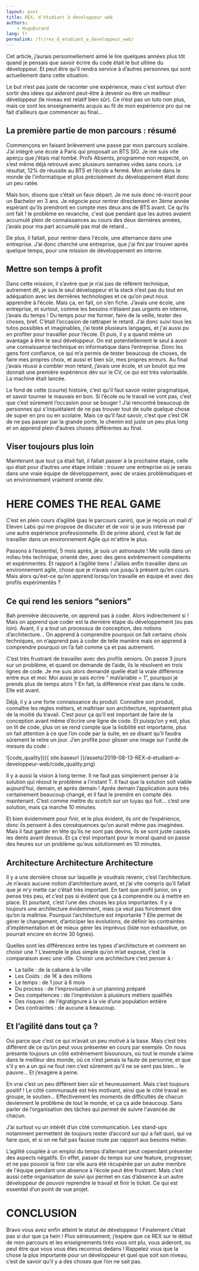 ```yaml
---
layout: post
title: REX, d'étudiant à developpeur web
authors:
    - HugoDurand
lang: fr
permalink: /fr/rex_d_etudiant_a_developpeur_web/
---
```


Cet article, j’aurais personnellement aimé le lire quelques années plus tôt quand je pensais que savoir écrire du code était le but ultime du développeur. Et peut être qu’il rendra service à d’autres personnes qui sont actuellement dans cette situation.

Le but n’est pas juste de raconter une expérience, mais c'est surtout d’en sortir des idées qui aideront peut-être à devenir ou être un meilleur développeur (le niveau est relatif bien sûr).
Ce n’est pas un tuto non plus, mais ce sont les enseignements acquis au fil de mon expérience pro qui ne fait d’ailleurs que commencer au final...

## La première partie de mon parcours : résumé

Commençons en faisant brièvement une passe par mon parcours scolaire.
J’ai intégré une école à Paris qui proposait un BTS SIO. Je me suis vite aperçu que j’étais mal tombé. Profs Absents, programme non respecté, on s’est même déjà retrouvé avec plusieurs semaines vides sans cours. Le résultat, 12% de réussite au BTS et l’école a fermé.
Mon arrivée dans le monde de l’informatique et plus précisément du développement était donc un peu ratée.

Mais bon, disons que c’était un faux départ.
Je me suis donc ré-inscrit pour un Bachelor en 3 ans.
Je négocie pour rentrer directement en 3ème année espérant qu’ils prendront en compte mes deux ans de BTS avant. Ce qu’ils ont fait ! le problème en revanche, c'est que pendant que les autres avaient accumulé plein de connaissances au cours des deux dernières années, j’avais pour ma part accumulé pas mal de retard...

De plus, il fallait, pour rentrer dans l'école, une alternance dans une entreprise.
J’ai donc cherché une entreprise, que j'ai fini par trouver après quelque temps, pour une mission de développement en interne.


## Mettre son temps à profit

Dans cette mission, il s’avère que je n’ai pas de référent technique, autrement dit, je suis le seul développeur et la stack n’est pas du tout en adéquation avec les dernières technologies et ce qu’on peut nous apprendre à l’école.
Mais ça, en fait, on s’en fiche. J’avais une école, une entreprise, et surtout, comme les besoins n’étaient pas urgents en interne, j’avais du temps !
Du temps pour me former, faire de la veille, tester des choses, bref. C’était l’occasion de rattraper le retard.
J’ai donc suivi tous les tutos possibles et imaginables, j’ai testé plusieurs langages, et j'ai aussi pu en profiter pour travailler pour l’école.
Et puis, il y a quand même un avantage à être le seul développeur. On est potentiellement le seul à avoir une connaissance technique en informatique dans l’entreprise.
Donc les gens font confiance, ce qui m’a permis de tester beaucoup de choses, de faire mes propres choix, et aussi et bien sûr, mes propres erreurs.
Au final j’avais réussi à combler mon retard, j’avais une école, et un boulot qui me donnait une première expérience dév sur le CV, ce qui est très valorisable.
La machine était lancée.

Le fond de cette (courte) histoire, c’est qu'il faut savoir rester pragmatique, et savoir tourner le mauvais en bon.
Si l’école ou le travail ne vont pas, c’est que c’est sûrement l’occasion pour se bouger !
J’ai rencontré beaucoup de personnes qui s'inquiétaient de ne pas trouver tout de suite quelque chose de super en pro ou en scolaire.
Mais ce qu’il faut savoir, c’est que c’est OK de ne pas passer par la grande porte, le chemin est juste un peu plus long et on apprend plein d’autres choses différentes au final.

## Viser toujours plus loin

Maintenant que tout ça était fait, il fallait passer à la prochaine étape, celle qui était pour d’autres une étape initiale : trouver une entreprise où je serais dans une vraie équipe de développement, avec de vraies problématiques et un environnement vraiment orienté dév.


# HERE COMES THE REAL GAME


C’est en plein cours d’agilité (pas le parcours canin), que je reçois un mail d’ Eleven Labs qui me propose de discuter et de voir si je suis intéressé par une autre expérience professionnelle.
Et de prime abord, c’est le fait de travailler dans un environnement Agile qui m'attire le plus.

Passons à l’essentiel, 5 mois après, je suis un astronaute !
Me voilà dans un milieu très technique, orienté dev, avec des gens extrêmement compétents et expérimentés. Et rapport à l’agilité tiens ! J’allais enfin travailler dans un environnement agile, chose que je n’avais vue jusqu'à présent qu’en cours.
Mais alors qu’est-ce qu’on apprend lorsqu’on travaille en équipe et avec des profils expérimentés ?

## Ce qui rend les seniors “seniors”

Bah première découverte, on apprend pas à coder.
Alors indirectement si ! Mais on apprend que coder est la dernière étape du développement (ou pas loin).
Avant, il y a tout un processus de conception, des notions d’architecture...
On apprend à comprendre pourquoi on fait certains choix techniques, on n’apprend pas à coder de telle manière mais on apprend à comprendre pourquoi on l’a fait comme ça et pas autrement.

C’est très frustrant de travailler avec des profils seniors. On passe 3 jours sur un problème, et quand on demande de l’aide, ils le résolvent en trois lignes de code.
Je me suis alors demandé quelle était la vraie différence entre eux et moi.
Moi aussi je sais écrire “ maVariable = 1”, pourquoi je prends plus de temps alors ?
En fait, la différence n’est pas dans le code. Elle est avant.

Déjà, il y a une forte connaissance du produit.
Connaître son produit, connaître les règles métiers, et maîtriser son architecture, représentent plus de la moitié du travail.
C’est pour ça qu’il est important de faire de la conception avant même d’écrire une ligne de code.
Et puisqu’on y est, plus on lit de code, plus on se rend compte que la lisibilité est importante, plus on fait attention à ce que l’on code par la suite, en se disant qu’il faudra sûrement le relire un jour.
J’en profite pour glisser une image sur l'unité de mesure du code :

![code_quality]({{ site.baseurl }}/assets/2019-08-13-REX-d-etudiant-a-developpeur-web/code_quality.png)

Il y a aussi la vision à long terme. Il ne faut pas simplement penser à la solution qui résout le problème a l’instant T. Il faut que la solution soit viable aujourd’hui, demain, et après demain !
Après demain l’application aura très certainement beaucoup changé, et il faut le prendre en compte dès maintenant.
C’est comme mettre du scotch sur un tuyau qui fuit… c’est une solution, mais ça marche 10 minutes.

Et bien évidemment pour finir, et le plus évident, ils ont de l’expérience, donc ils pensent à des conséquences qu’on aurait même pas imaginées. Mais il faut garder en tête qu’ils ne sont pas devins, ils se sont juste cassés les dents avant dessus. Et ça c’est important pour le moral quand on passe des heures sur un problème qu'eux solutionnent en 10 minutes.

## Architecture Architecture Architecture

Il y a une dernière chose sur laquelle je voudrais revenir, c’est l’architecture.
Je n’avais aucune notion d’architecture avant, et j’ai vite compris qu’il fallait que je m’y mette car c’était très important.
En tant que profil junior, on y pense très peu, et c’est pas si évident que ça à comprendre ou à mettre en place. Et pourtant, c’est l’une des choses les plus importantes. Il y a toujours une architecture évidemment, mais ça veut pas forcément dire qu’on la maîtrise.
Pourquoi l’architecture est importante ?
Elle permet de gérer le changement, d’anticiper les évolutions, de définir les contraintes d’implémentation et de mieux gérer les imprévus (liste non exhaustive, on pourrait encore en écrire 30 lignes).

Quelles sont les différences entre les types d'architecture et comment en choisir une ?
L’exemple le plus simple qu’on m’ait exposé, c’est la comparaison avec une ville.
Choisir une architecture c’est penser à :

* La taille :  de la cabane à la ville
* Les Coûts : de 1€ à des millions
* Le temps : de 1 jour à 6 mois
* Du process : de l’improvisation à un planning préparé
* Des compétences : de l’imprévision à plusieurs métiers qualifiés
* Des risques : de l'égratignure à la vie d’une population entière
* Des contraintes : de aucune à beaucoup.



## Et l’agilité dans tout ça ?

Oui parce que c’est ce qui m’avait un peu motivé à la base.
Mais c’est très différent de ce qu’on peut vous présenter en cours par exemple.
On nous présente toujours un côté extrêmement bisounours, où tout le monde s’aime dans le meilleur des monde, où ce n’est jamais la faute de personne, et que s'il y en a un qui ne fout rien c’est sûrement qu’il ne se sent pas bien… le pauvre…
Et j’exagère à peine.

En vrai c’est un peu différent bien sûr et heureusement. Mais c’est toujours positif !
Le côté communauté est très motivant, ainsi que le côté travail en groupe, le soutien...
Effectivement les moments de difficultés de chacun deviennent le problème de tout le monde, et ça ça aide beaucoup. Sans parler de l’organisation des tâches qui permet de suivre l'avancée de chacun.


J’ai surtout vu un intérêt d’un côté communication. Les stand-ups notamment permettent de toujours rester d’accord sur qui a fait quoi, qui va faire quoi, et si on ne fait pas fausse route par rapport aux besoins métier.

L’agilité couplée à un emploi du temps d’alternant peut cependant présenter des aspects négatifs. En effet, passer du temps sur une feature, progresser, et ne pas pouvoir la finir car elle aura été récupérée par un autre membre de l'équipe pendant une absence à l’école peut être frustrant. Mais c’est aussi cette organisation de suivi qui permet en cas d’absence à un autre développeur de pouvoir reprendre le travail et finir le ticket. Ce qui est essentiel d’un point de vue projet.

# CONCLUSION

Bravo vous avez enfin atteint le statut de développeur !
Finalement c’était pas si dur que ça hein !
Plus sérieusement, j’espère que ce REX sur le début de mon parcours et les enseignements tirés vous ont plu, vous aideront, ou peut être que vous vous êtes reconnus dedans !
Rappelez vous que la chose la plus importante pour un développeur et quel que soit son niveau, c’est de savoir qu’il y a des choses que l’on ne sait pas.
